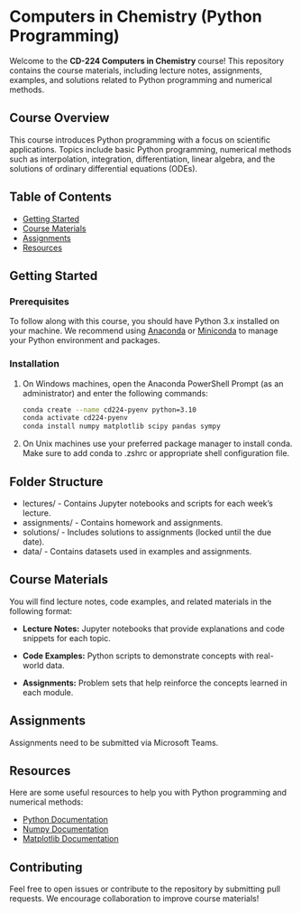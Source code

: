 # Computers in Chemistry (Python Programming)

Welcome to the **CD-224 Computers in Chemistry** course! This repository contains the course materials, including lecture notes, assignments, examples, and solutions related to Python programming and numerical methods.

## Course Overview
This course introduces Python programming with a focus on scientific applications. Topics include basic Python programming, numerical methods such as interpolation, integration, differentiation, linear algebra, and the solutions of ordinary differential equations (ODEs).

## Table of Contents
- [Getting Started](#getting-started)
- [Course Materials](#course-materials)
- [Assignments](#assignments)
- [Resources](#resources)

## Getting Started

### Prerequisites
To follow along with this course, you should have Python 3.x installed on your machine. We recommend using [Anaconda](https://www.anaconda.com/products/individual) or [Miniconda](https://docs.anaconda.com/miniconda/) to manage your Python environment and packages.

### Installation

1. On Windows machines, open the Anaconda PowerShell Prompt (as an administrator) and enter the following commands:
   ```bash
   conda create --name cd224-pyenv python=3.10
   conda activate cd224-pyenv
   conda install numpy matplotlib scipy pandas sympy

2. On Unix machines use your preferred package manager to install conda. Make sure to add conda to .zshrc or appropriate shell configuration file.

## Folder Structure
* lectures/ - Contains Jupyter notebooks and scripts for each week’s lecture.
* assignments/ - Contains homework and assignments.
* solutions/ - Includes solutions to assignments (locked until the due date).
* data/ - Contains datasets used in examples and assignments.

## Course Materials
You will find lecture notes, code examples, and related materials in the following format:

* __Lecture Notes:__ Jupyter notebooks that provide explanations and code snippets for each topic.

* __Code Examples:__ Python scripts to demonstrate concepts with real-world data.

* __Assignments:__ Problem sets that help reinforce the concepts learned in each module.

## Assignments
Assignments need to be submitted via Microsoft Teams.

## Resources
Here are some useful resources to help you with Python programming and numerical methods:
* [Python Documentation](https://docs.python.org/3/)
* [Numpy Documentation](https://numpy.org/doc/)
* [Matplotlib Documentation](https://matplotlib.org/stable/contents.html)

## Contributing
Feel free to open issues or contribute to the repository by submitting pull requests. We encourage collaboration to improve course materials!